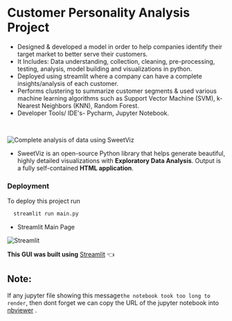 # Customer Personality Analysis Project

- Designed & developed a model in order to help companies identify their target market to better serve their customers.
- It Includes: Data understanding, collection, cleaning, pre-processing, testing, analysis, model building and visualizations
in python.
- Deployed using streamlit where a company can have a complete insights/analysis of each customer.
- Performs clustering to summarize customer segments & used various machine learning algorithms such as Support
Vector Machine (SVM), k-Nearest Neighbors (KNN), Random Forest.
- Developer Tools/ IDE's- Pycharm, Jupyter Notebook.

&nbsp;

![Complete analysis of data using SweetViz](https://user-images.githubusercontent.com/92504503/188387007-0f707eeb-866a-47a1-9b12-3b5594f01427.png)

- SweetViz is an open-source Python library that helps generate beautiful, highly detailed visualizations with **Exploratory Data Analysis**. Output is a fully self-contained **HTML application**.

### Deployment

To deploy this project run

```bash 
  streamlit run main.py 
```
- Streamlit Main Page

![Streamlit](https://user-images.githubusercontent.com/92504503/188385699-18dc666e-2785-4146-9998-1ae546003bf5.png)

**This GUI was built using** [Streamlit](https://docs.streamlit.io/streamlit-cloud/get-started) 👈

## Note:

If any jupyter file showing this message``the notebook took too long to render``, then dont forget we can copy the URL of the jupyter notebook into [nbviewer](https://nbviewer.jupyter.org/) .
